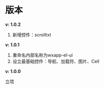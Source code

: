 # 版本

**v: 1.0.2**

1. 新增控件：scrolltxt

**v: 1.0.1**

1. 重命名内部名称为wxapp-el-ui
2. 设立最基础控件：导航、加载符、图片、Cell

**v: 1.0.0**

立项

